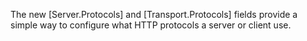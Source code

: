 The new [Server.Protocols] and [Transport.Protocols] fields provide
a simple way to configure what HTTP protocols a server or client use.

